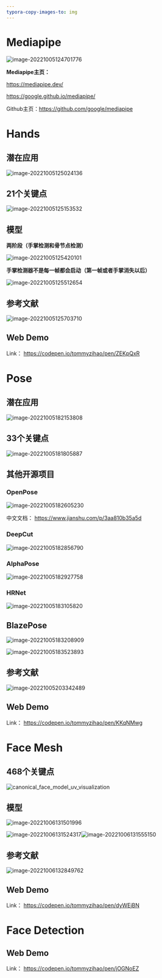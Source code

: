 ```yaml
---
typora-copy-images-to: img
---
```


# Mediapipe

![image-20221005124701776](/home/fdiao/demo_dms/mediapipe_ws/mediapipe_learning/img/image-20221005124701776.png)

**Mediapipe主页：**

https://mediapipe.dev/

https://google.github.io/mediapipe/

Github主页：https://github.com/google/mediapipe

# Hands

## 潜在应用

![image-20221005125024136](/home/fdiao/demo_dms/mediapipe_ws/mediapipe_learning/img/image-20221005125024136.png)

## 21个关键点

![image-20221005125153532](/home/fdiao/demo_dms/mediapipe_ws/mediapipe_learning/img/image-20221005125153532.png)

## 模型

**两阶段（手掌检测和骨节点检测）**

![image-20221005125420101](/home/fdiao/demo_dms/mediapipe_ws/mediapipe_learning/img/image-20221005125420101.png)

**手掌检测器不是每一帧都会启动（第一帧或者手掌消失以后）**

![image-20221005125512654](/home/fdiao/demo_dms/mediapipe_ws/mediapipe_learning/img/image-20221005125512654.png)

## 参考文献

![image-20221005125703710](/home/fdiao/demo_dms/mediapipe_ws/mediapipe_learning/img/image-20221005125703710.png)

## Web Demo

Link： https://codepen.io/tommyzihao/pen/ZEKpQxR

# Pose

## 潜在应用

![image-20221005182153808](/home/fdiao/demo_dms/mediapipe_ws/mediapipe_learning/img/image-20221005182153808.png)

## 33个关键点

![image-20221005181805887](/home/fdiao/demo_dms/mediapipe_ws/mediapipe_learning/img/image-20221005181805887.png)

## 其他开源项目

### OpenPose

![image-20221005182605230](/home/fdiao/demo_dms/mediapipe_ws/mediapipe_learning/img/image-20221005182605230.png)

中文文档： https://www.jianshu.com/p/3aa810b35a5d

### DeepCut

![image-20221005182856790](/home/fdiao/demo_dms/mediapipe_ws/mediapipe_learning/img/image-20221005182856790.png)

### AlphaPose

![image-20221005182927758](/home/fdiao/demo_dms/mediapipe_ws/mediapipe_learning/img/image-20221005182927758.png)

### HRNet

![image-20221005183105820](/home/fdiao/demo_dms/mediapipe_ws/mediapipe_learning/img/image-20221005183105820.png)

## BlazePose

![image-20221005183208909](/home/fdiao/demo_dms/mediapipe_ws/mediapipe_learning/img/image-20221005183208909.png)

![image-20221005183523893](/home/fdiao/demo_dms/mediapipe_ws/mediapipe_learning/img/image-20221005183523893.png)

## 参考文献

![image-20221005203342489](/home/fdiao/demo_dms/mediapipe_ws/mediapipe_learning/img/image-20221005203342489.png)

## Web Demo

Link： https://codepen.io/tommyzihao/pen/KKqNMwg

# Face Mesh

## 468个关键点

![canonical_face_model_uv_visualization](/home/fdiao/demo_dms/mediapipe_ws/mediapipe_learning/face_mesh/canonical_face_model_uv_visualization.png)

## 模型

![image-20221006131501996](/home/fdiao/.config/Typora/typora-user-images/image-20221006131501996.png)

![image-20221006131524317](/home/fdiao/.config/Typora/typora-user-images/image-20221006131524317.png)![image-20221006131555150](/home/fdiao/.config/Typora/typora-user-images/image-20221006131555150.png)

## 参考文献

![image-20221006132849762](/home/fdiao/.config/Typora/typora-user-images/image-20221006132849762.png)

## Web Demo

Link： https://codepen.io/tommyzihao/pen/dyWEjBN

# Face Detection

## Web Demo

Link： https://codepen.io/tommyzihao/pen/jOGNoEZ